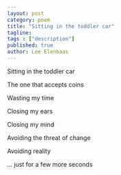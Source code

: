 ```yaml
---
layout: post
category: poem
title: "Sitting in the toddler car"
tagline:
tags : ["description"]
published: true
author: Lee Elenbaas
---
```


Sitting in the toddler car

The one that accepts coins

Wasting my time

Closing my ears

Closing my mind

Avoiding the threat of change

Avoiding reality

... just for a few more seconds
